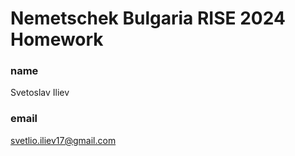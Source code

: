 # Nemetschek Bulgaria RISE 2024 Homework

### name

Svetoslav Iliev

### email

svetlio.iliev17@gmail.com

